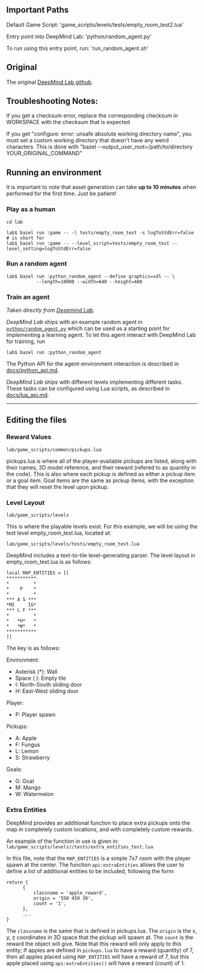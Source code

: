 ## Important Paths

Default Game Script: 'game_scripts/levels/tests/empty_room_test2.lua'

Entry point into DeepMind Lab: 'python/random_agent.py'

To run using this entry point, run: 'run_random_agent.sh'


## Original

The original [DeepMind Lab github](https://github.com/deepmind/lab).

## Troubleshooting Notes: 

If you get a checksum error, replace the corresponding checksum in WORKSPACE with the checksum that is expected

If you get "configure: error: unsafe absolute working directory name", you must set a custom working directory that doesn't have any weird characters. This is done with "bazel --output_user_root=/path/to/directory YOUR_ORIGINAL_COMMAND"

## Running an environment

It is important to note that asset generation can take **up to 10 minutes** when performed for the first time. Just be patient!

### Play as a human

```shell
cd lab

lab$ bazel run :game -- -l tests/empty_room_test -s logToStdErr=false
# is short for
lab$ bazel run :game -- --level_script=tests/empty_room_test --level_setting=logToStdErr=false
```

### Run a random agent

```shell
lab$ bazel run :python_random_agent --define graphics=sdl -- \
	       --length=10000 --width=640 --height=480
```

### Train an agent

*Taken directly from [Deepmind Lab](https://github.com/deepmind/lab).*

*DeepMind Lab* ships with an example random agent in
[`python/random_agent.py`](python/random_agent.py)
which can be used as a starting point for implementing a learning agent. To let
this agent interact with DeepMind Lab for training, run

```shell
lab$ bazel run :python_random_agent
```

The Python API for the agent-environment interaction is described
in [docs/python_api.md](docs/python_api.md).

*DeepMind Lab* ships with different levels implementing different tasks. These
tasks can be configured using Lua scripts,
as described in [docs/lua_api.md](docs/lua_api.md).

-----------------

## Editing the files

### Reward Values

```lab/game_scripts/common/pickups.lua```

pickups.lua is where all of the player-available pickups are listed, along with their names, 3D model reference, and their reward (refered to as quantity in the code). This is also where each pickup is defined as either a pickup item or a goal item. Goal items are the same as pickup items, with the exception that they will reset the level upon pickup.

### Level Layout

```lab/game_scripts/levels```

This is where the playable levels exist. For this example, we will be using the test level empty_room_test.lua, located at:

```lab/game_scripts/levels/tests/empty_room_test.lua```

DeepMind includes a text-to-tile level-generating parser. The level layout in empty_room_test.lua is as follows:

```
local MAP_ENTITIES = [[
***********
*         *
*    P    *
*         *
*** A S ***
*MI     IG*
*** L F ***
*         *
*   *H*   *
*   *W*   *
***********
]]
```

The key is as follows:

Environment:
- Asterisk (*): Wall
- Space ( ): Empty tile
- I: North-South sliding door
- H: East-West sliding door

Player:
- P: Player spawn

Pickups:
- A: Apple
- F: Fungus
- L: Lemon
- S: Strawberry

Goals:
- G: Goal
- M: Mango
- W: Watermelon

### Extra Entities

DeepMind provides an additional function to place extra pickups onto the map in completely custom locations, and with completely custom rewards.

An example of the function in use is given in: 
```lab/game_scripts/levels//tests/extra_entities_test.lua```

In this file, note that the ```MAP_ENTITIES``` is a simple 7x7 room with the player spawn at the center. The function ```api:extraEntities``` allows the user to define a list of additional entities to be included, following the form:

```
return {
      {
          classname = 'apple_reward',
          origin = '550 450 30',
          count = '1',
      },
      ...
}
```

The ```classname``` is the same that is defined in pickups.lua. The ```origin``` is the x, y, z coordinates in 3D space that the pickup will spawn at. The ```count``` is the reward the object will give. Note that this reward will only apply to this entity; If apples are defined in ```pickups.lua``` to have a reward (quantity) of 7, then all apples placed using ```MAP_ENTITIES``` will have a reward of 7, but this apple placed using ```api:extraEntities()``` will have a reward (count) of 1.
